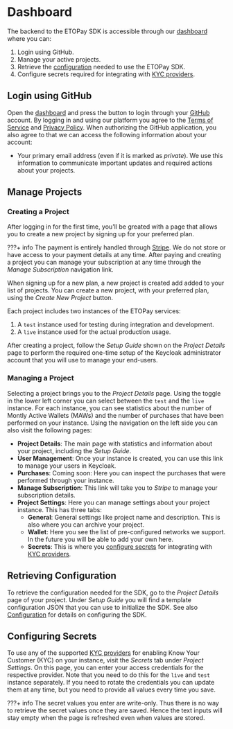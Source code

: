 # Dashboard

The backend to the ETOPay SDK is accessible through our [dashboard](https://etopayapp.etospheres.com) where you can:

1. Login using GitHub.
2. Manage your active projects.
3. Retrieve the [configuration](../SDK%20Configuration/Configuration.md) needed to use the ETOPay SDK.
3. Configure secrets required for integrating with [KYC providers](../SDK%20Modules/KYC%20Onboarding.md).

## Login using GitHub

Open the [dashboard](https://etopayapp.etospheres.com) and press the button to login through your [GitHub](https://github.com) account.
By logging in and using our platform you agree to the [Terms of Service](https://etopayapp.etospheres.com/terms_of_service) and [Privacy Policy](https://etopayapp.etospheres.com/privacy_policy).
When authorizing the GitHub application, you also agree to that we can access the following information about your account:

- Your primary email address (even if it is marked as _private_). We use this information to communicate important updates and required actions about your projects.

## Manage Projects


### Creating a Project

After logging in for the first time, you'll be greated with a page that allows you to create a new project by signing up for your preferred plan.

???+ info
    The payment is entirely handled through [Stripe](https://stripe.com). We do not store or have access to your payment details at any time.
    After paying and creating a project you can manage your subscription at any time through the _Manage Subscription_ navigation link.

When signing up for a new plan, a new project is created add added to your list of projects. You can create a new project, with your preferred plan, using the _Create New Project_ button.

Each project includes two instances of the ETOPay services:

1. A `test` instance used for testing during integration and development.
2. A `live` instance used for the actual production usage.

After creating a project, follow the _Setup Guide_ shown on the _Project Details_ page to perform the required one-time setup of the Keycloak administrator account that you will use to manage your end-users.

### Managing a Project

Selecting a project brings you to the _Project Details_ page. Using the toggle in the lower left corner you can select between the `test` and the `live` instance.
For each instance, you can see statistics about the number of Montly Active Wallets (MAWs) and the number of purchases that have been performed on your instance.
Using the navigation on the left side you can also visit the following pages:

- **Project Details**: The main page with statistics and information about your project, including the _Setup Guide_.
- **User Management**: Once your instance is created, you can use this link to manage your users in Keycloak.
- **Purchases**: Coming soon: Here you can inspect the purchases that were performed through your instance.
- **Manage Subscription**: This link will take you to _Stripe_ to manage your subscription details.
- **Project Settings**: Here you can manage settings about your project instance. This has three tabs:
    - **General**: General settings like project name and description. This is also where you can archive your project.
    - **Wallet**: Here you see the list of pre-configured networks we support. In the future you will be able to add your own here.
    - **Secrets**: This is where you [configure secrets](#configuring-secrets) for integrating with [KYC providers](../SDK%20Modules/KYC%20Onboarding.md).


## Retrieving Configuration

To retrieve the configuration needed for the SDK, go to the _Project Details_ page of your project.
Under _Setup Guide_ you will find a template configuration JSON that you can use to initialize the SDK.
See also [Configuration](../SDK%20Configuration/Configuration.md) for details on configuring the SDK.

## Configuring Secrets

To use any of the supported [KYC providers](../SDK%20Modules/KYC%20Onboarding.md) for enabling Know Your Customer (KYC) on your instance, visit the _Secrets_ tab under _Project Settings_.
On this page, you can enter your access credentials for the respective provider. Note that you need to do this for the `live` and `test` instance separately.
If you need to rotate the credentials you can update them at any time, but you need to provide all values every time you save.

???+ info
    The secret values you enter are write-only. Thus there is no way to retrieve the secret values once they are saved.
    Hence the text inputs will stay empty when the page is refreshed even when values are stored.
